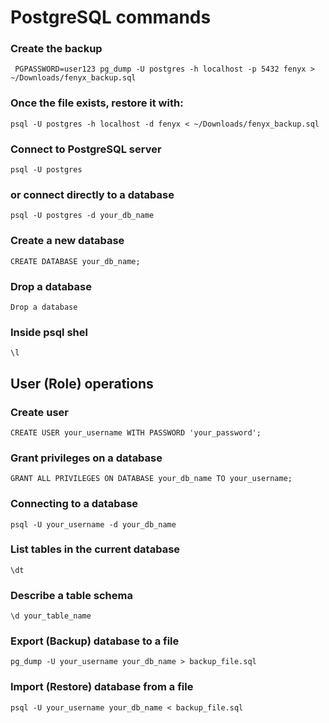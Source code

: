 #  PostgreSQL commands


### Create the backup
```
 PGPASSWORD=user123 pg_dump -U postgres -h localhost -p 5432 fenyx > ~/Downloads/fenyx_backup.sql
```
### Once the file exists, restore it with:

```
psql -U postgres -h localhost -d fenyx < ~/Downloads/fenyx_backup.sql
```

### Connect to PostgreSQL server
```
psql -U postgres
```
### or connect directly to a database
```
psql -U postgres -d your_db_name
```
### Create a new database
```
CREATE DATABASE your_db_name;
```
### Drop a database
```
Drop a database
```

### Inside psql shel

```
\l
```
## User (Role) operations
### Create user
```
CREATE USER your_username WITH PASSWORD 'your_password';
```
### Grant privileges on a database
```
GRANT ALL PRIVILEGES ON DATABASE your_db_name TO your_username;
```
### Connecting to a database
```
psql -U your_username -d your_db_name
```
### List tables in the current database
```
\dt
```
### Describe a table schema
```
\d your_table_name
```
### Export (Backup) database to a file
```
pg_dump -U your_username your_db_name > backup_file.sql
```

### Import (Restore) database from a file

```
psql -U your_username your_db_name < backup_file.sql
```

